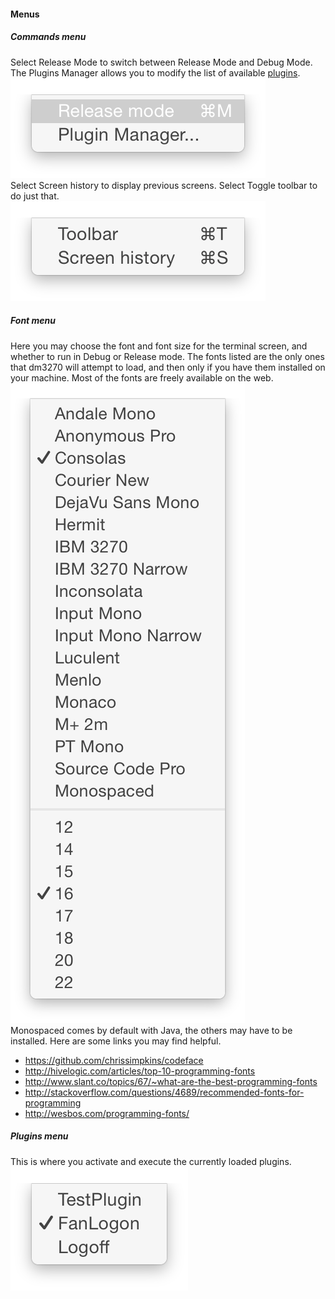 #### Menus
##### Commands menu
Select Release Mode to switch between Release Mode and Debug Mode. The Plugins Manager allows you to modify the list of available [plugins](plugins.md).  
![Commands](commands1menu.png?raw=true "commands")  
Select Screen history to display previous screens. Select Toggle toolbar to do just that.  
![Commands](commands2menu.png?raw=true "commands")  
##### Font menu
Here you may choose the font and font size for the terminal screen, and whether to run in Debug or Release mode. The fonts listed are the only ones that dm3270 will attempt to load, and then only if you have them installed on your machine. Most of the fonts are freely available on the web.  
![Fonts](fonts.png?raw=true "fonts")  
Monospaced comes by default with Java, the others may have to be installed. Here are some links you may find helpful.
* https://github.com/chrissimpkins/codeface
* http://hivelogic.com/articles/top-10-programming-fonts
* http://www.slant.co/topics/67/~what-are-the-best-programming-fonts
* http://stackoverflow.com/questions/4689/recommended-fonts-for-programming
* http://wesbos.com/programming-fonts/

##### Plugins menu  
This is where you activate and execute the currently loaded plugins.    
![Plugins](pluginmenu.png?raw=true "plugins")  
